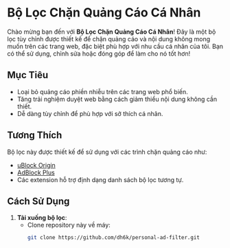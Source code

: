 # Bộ Lọc Chặn Quảng Cáo Cá Nhân

Chào mừng bạn đến với **Bộ Lọc Chặn Quảng Cáo Cá Nhân**! Đây là một bộ lọc tùy chỉnh được thiết kế để chặn quảng cáo và nội dung không mong muốn trên các trang web, đặc biệt phù hợp với nhu cầu cá nhân của tôi. Bạn có thể sử dụng, chỉnh sửa hoặc đóng góp để làm cho nó tốt hơn!

## Mục Tiêu
- Loại bỏ quảng cáo phiền nhiễu trên các trang web phổ biến.
- Tăng trải nghiệm duyệt web bằng cách giảm thiểu nội dung không cần thiết.
- Dễ dàng tùy chỉnh để phù hợp với sở thích cá nhân.

## Tương Thích
Bộ lọc này được thiết kế để sử dụng với các trình chặn quảng cáo như:
- [uBlock Origin](https://github.com/gorhill/uBlock)
- [AdBlock Plus](https://adblockplus.org/)
- Các extension hỗ trợ định dạng danh sách bộ lọc tương tự.

## Cách Sử Dụng
1. **Tải xuống bộ lọc**:
   - Clone repository này về máy:
     ```bash
     git clone https://github.com/dh6k/personal-ad-filter.git
